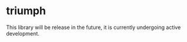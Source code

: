 # triumph #

This library will be release in the future, it is currently undergoing active
development.